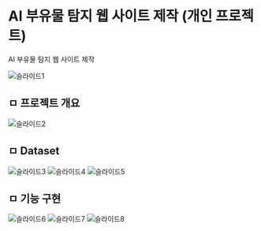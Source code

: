 # AI 부유물 탐지 웹 사이트 제작 (개인 프로젝트)
AI 부유물 탐지 웹 사이트 제작

![슬라이드1](https://github.com/user-attachments/assets/53ae297f-ecc7-4069-abdb-2ffca9a70636)
<br>

## ㅁ 프로젝트 개요
![슬라이드2](https://github.com/user-attachments/assets/199e520e-f6b7-4f6f-bfa1-74e089e0794e)
<br>

## ㅁ Dataset
![슬라이드3](https://github.com/user-attachments/assets/17282f50-12d7-46dd-ab21-50ae358fec48)
![슬라이드4](https://github.com/user-attachments/assets/07e88260-a6d9-40e7-80ec-94e230ed4d06)
![슬라이드5](https://github.com/user-attachments/assets/8bce58cc-a2ef-439c-9aae-90afcac67478)
<br>

## ㅁ 기능 구현
![슬라이드6](https://github.com/user-attachments/assets/4804cf4c-4def-4e94-8fd8-7b70d2edcc1d)
![슬라이드7](https://github.com/user-attachments/assets/175c8b6e-dc46-491e-ba6d-292238229a4d)
![슬라이드8](https://github.com/user-attachments/assets/b29cb471-297a-409e-935c-07918dbe9752)
